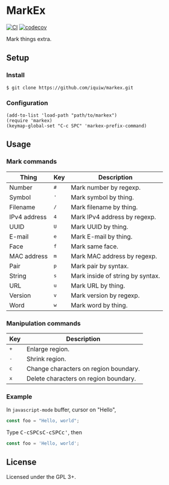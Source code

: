 # MarkEx

[![CI](https://github.com/iquiw/markex/actions/workflows/ci.yml/badge.svg)](https://github.com/iquiw/markex/actions/workflows/ci.yml)
[![codecov](https://codecov.io/gh/iquiw/markex/branch/main/graph/badge.svg?token=Hgq8QKnHsa)](https://codecov.io/gh/iquiw/markex)

Mark things extra.

## Setup

### Install

```console
$ git clone https://github.com/iquiw/markex.git
```

### Configuration

```emacs-lisp
(add-to-list 'load-path "path/to/markex")
(require 'markex)
(keymap-global-set "C-c SPC" 'markex-prefix-command)
```

## Usage

### Mark commands

| Thing        | Key          | Description                      |
| ---          | ---          | ---                              |
| Number       | <kbd>#</kbd> | Mark number by regexp.           |
| Symbol       | <kbd>'</kbd> | Mark symbol by thing.            |
| Filename     | <kbd>/</kbd> | Mark filename by thing.          |
| IPv4 address | <kbd>4</kbd> | Mark IPv4 address by regexp.     |
| UUID         | <kbd>U</kbd> | Mark UUID by thing.              |
| E-mail       | <kbd>e</kbd> | Mark E-mail by thing.            |
| Face         | <kbd>f</kbd> | Mark same face.                  |
| MAC address  | <kbd>m</kbd> | Mark MAC address by regexp.      |
| Pair         | <kbd>p</kbd> | Mark pair by syntax.             |
| String       | <kbd>s</kbd> | Mark inside of string by syntax. |
| URL          | <kbd>u</kbd> | Mark URL by thing.               |
| Version      | <kbd>v</kbd> | Mark version by regexp.          |
| Word         | <kbd>w</kbd> | Mark word by thing.              |

### Manipulation commands

| Key          | Description                           |
| ---          | ---                                   |
| <kbd>+</kbd> | Enlarge region.                       |
| <kbd>-</kbd> | Shrink region.                        |
| <kbd>c</kbd> | Change characters on region boundary. |
| <kbd>x</kbd> | Delete characters on region boundary. |

### Example

In `javascript-mode` buffer, cursor on "Hello",

```javascript
const foo = "Hello, world";
```

Type <kbd>C-c</kbd><kbd>SPC</kbd><kbd>s</kbd><kbd>C-c</kbd><kbd>SPC</kbd><kbd>c</kbd><kbd>'</kbd>, then

```javascript
const foo = 'Hello, world';
```

## License

Licensed under the GPL 3+.
